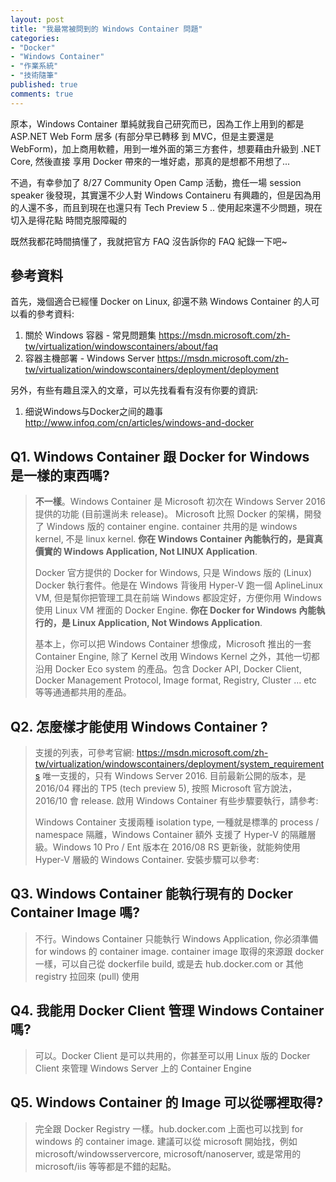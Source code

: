 ```yaml
---
layout: post
title: "我最常被問到的 Windows Container 問題"
categories:
- "Docker"
- "Windows Container"
- "作業系統"
- "技術隨筆"
published: true
comments: true
---
```


原本，Windows Container 單純就我自己研究而已，因為工作上用到的都是 ASP.NET Web Form 居多 (有部分早已轉移
到 MVC，但是主要還是 WebForm)，加上商用軟體，用到一堆外面的第三方套件，想要藉由升級到 .NET Core, 然後直接
享用 Docker 帶來的一堆好處，那真的是想都不用想了...

不過，有幸參加了 8/27 Community Open Camp 活動，擔任一場 session speaker 後發現，其實還不少人對 Windows Containeru
有興趣的，但是因為用的人還不多，而且到現在也還只有 Tech Preview 5 .. 使用起來還不少問題，現在切入是得花點
時間克服障礙的

既然我都花時間搞懂了，我就把官方 FAQ 沒告訴你的 FAQ 紀錄一下吧~

<!--more-->

## 參考資料
首先，幾個適合已經懂 Docker on Linux, 卻還不熟 Windows Container 的人可以看的參考資料:

1. 關於 Windows 容器 - 常見問題集
https://msdn.microsoft.com/zh-tw/virtualization/windowscontainers/about/faq
2. 容器主機部署 - Windows Server
https://msdn.microsoft.com/zh-tw/virtualization/windowscontainers/deployment/deployment

另外，有些有趣且深入的文章，可以先找看看有沒有你要的資訊:
1. 细说Windows与Docker之间的趣事
http://www.infoq.com/cn/articles/windows-and-docker

## Q1. Windows Container 跟 Docker for Windows 是一樣的東西嗎?
> **不一樣**。Windows Container 是 Microsoft 初次在 Windows Server 2016 提供的功能 (目前還尚未 release)。
> Microsoft 比照 Docker 的架構，開發了 Windows 版的 container engine. container 共用的是 windows kernel,
> 不是 linux kernel. **你在 Windows Container 內能執行的，是貨真價實的 Windows Application, Not LINUX Application**.
>
> Docker 官方提供的 Docker for Windows, 只是 Windows 版的 (Linux) Docker 執行套件。他是在 Windows
> 背後用 Hyper-V 跑一個 AplineLinux VM, 但是幫你把管理工具在前端 Windows 都設定好，方便你用 Windows 使用
> Linux VM 裡面的 Docker Engine. **你在 Docker for Windows 內能執行的，是 Linux Application, Not Windows Application**.
>
> 基本上，你可以把 Windows Container 想像成，Microsoft 推出的一套 Container Engine, 除了 Kernel 改用 Windows Kernel
> 之外，其他一切都沿用 Docker Eco system 的產品。包含 Docker API, Docker Client, Docker Management Protocol,
> Image format, Registry, Cluster ... etc 等等通通都共用的產品。

## Q2. 怎麼樣才能使用 Windows Container ?
> 支援的列表，可參考官網: https://msdn.microsoft.com/zh-tw/virtualization/windowscontainers/deployment/system_requirements
> 唯一支援的，只有 Windows Server 2016. 目前最新公開的版本，是 2016/04 釋出的 TP5 (tech preview 5), 按照 Microsoft
> 官方說法，2016/10 會 release. 啟用 Windows Container 有些步驟要執行，請參考:
>
> Windows Container 支援兩種 isolation type, 一種就是標準的 process / namespace 隔離，Windows Container 額外
> 支援了 Hyper-V 的隔離層級。Windows 10 Pro / Ent 版本在 2016/08 RS 更新後，就能夠使用 Hyper-V 層級的 Windows Container.
> 安裝步驟可以參考:

## Q3. Windows Container 能執行現有的 Docker Container Image 嗎?
> 不行。Windows Container 只能執行 Windows Application, 你必須準備 for windows 的 container image.
> container image 取得的來源跟 docker 一樣，可以自己從 dockerfile build, 或是去 hub.docker.com or 其他 registry
> 拉回來 (pull) 使用

## Q4. 我能用 Docker Client 管理 Windows Container 嗎?
> 可以。Docker Client 是可以共用的，你甚至可以用 Linux 版的 Docker Client 來管理 Windows Server 上的 Container Engine

## Q5. Windows Container 的 Image 可以從哪裡取得?
> 完全跟 Docker Registry 一樣。hub.docker.com 上面也可以找到 for windows 的 container image. 建議可以從 microsoft
> 開始找，例如 microsoft/windowsservercore, microsoft/nanoserver, 或是常用的 microsoft/iis 等等都是不錯的起點。


